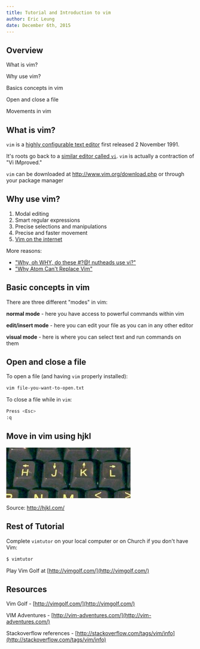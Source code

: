```yaml
---
title: Tutorial and Introduction to vim
author: Eric Leung
date: December 6th, 2015
---
```


## Overview

What is vim?

Why use vim?

Basics concepts in vim

Open and close a file

Movements in vim

## What is vim?

`vim` is a [highly configurable text
editor](https://en.wikipedia.org/wiki/Vim_(text_editor)) first released 2
November 1991.

It's roots go back to a [similar editor called
`vi`](https://en.wikipedia.org/wiki/Vi). `vim` is actually a contraction of "Vi
IMproved."

`vim` can be downloaded at http://www.vim.org/download.php or through your
package manager

## Why use vim?

1. Modal editing
2. Smart regular expressions
3. Precise selections and manipulations
4. Precise and faster movement
5. [Vim on the internet](https://github.com/terriburns/Vim-On-The-Internet)

More reasons:

- ["Why, oh WHY, do these #?@! nutheads use
  vi?"](http://www.viemu.com/a-why-vi-vim.html)
- ["Why Atom Can't Replace
  Vim"](https://medium.com/@mkozlows/why-atom-cant-replace-vim-433852f4b4d1#.549pcukc3)

## Basic concepts in vim

There are three different "modes" in vim:

**normal mode** - here you have access to powerful commands within vim

**edit/insert mode** - here you can edit your file as you can in any other editor

**visual mode** - here is where you can select text and run commands on them

## Open and close a file

To open a file (and having `vim` properly installed):

``` {.bash .numberLines}
vim file-you-want-to-open.txt
```

To close a file while in `vim`:

``` {.bash .numberLines}
Press <Esc>
:q
```

## Move in vim using hjkl

![HJKL cursor movement keys in `vim`](images/hjkl.jpg)

Source: http://hjkl.com/

## Rest of Tutorial

Complete `vimtutor` on your local computer or on Church if you don't have Vim:

``` {.bash .numberLines}
$ vimtutor
```

Play Vim Golf at [http://vimgolf.com/](http://vimgolf.com/)

## Resources

Vim Golf - [http://vimgolf.com/](http://vimgolf.com/)

VIM Adventures - [http://vim-adventures.com/](http://vim-adventures.com/)

Stackoverflow references - [http://stackoverflow.com/tags/vim/info](http://stackoverflow.com/tags/vim/info)
